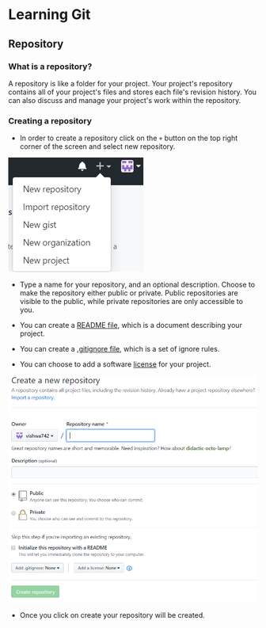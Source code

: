 # Learning Git
## Repository

### What is a repository?

A repository is like a folder for your project. Your project's repository contains all of your project's files and stores each file's revision history. You can also discuss and manage your project's work within the repository.

### Creating a repository

-  In order to create a repository click on the ` + ` button on the top right corner of the screen and select new repository.

<img src="Screenshots/repo1.png">

-  Type a name for your repository, and an optional description. Choose to make the repository either public or private. Public repositories are visible to the public, while private repositories are only accessible to you.

  -  You can create a [README file](https://help.github.com/en/articles/about-readmes), which is a document describing your project. 

  -  You can create a [.gitignore file](https://help.github.com/en/articles/ignoring-files), which is a set of ignore rules. 

  -  You can choose to add a software [license](https://help.github.com/en/articles/licensing-a-repository) for your project. 
  
  <img src="Screenshots/repo2.png">
  
-  Once you click on create your repository will be created.